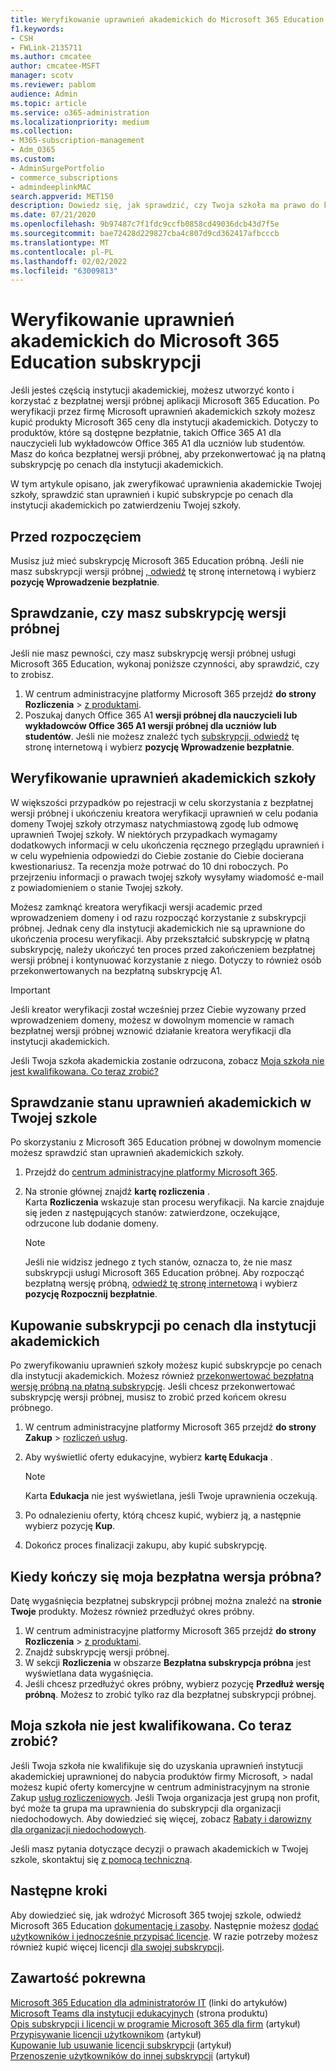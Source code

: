 ```yaml
---
title: Weryfikowanie uprawnień akademickich do Microsoft 365 Education subskrypcji
f1.keywords:
- CSH
- FWLink-2135711
ms.author: cmcatee
author: cmcatee-MSFT
manager: scotv
ms.reviewer: pablom
audience: Admin
ms.topic: article
ms.service: o365-administration
ms.localizationpriority: medium
ms.collection:
- M365-subscription-management
- Adm_O365
ms.custom:
- AdminSurgePortfolio
- commerce_subscriptions
- admindeeplinkMAC
search.appverid: MET150
description: Dowiedz się, jak sprawdzić, czy Twoja szkoła ma prawo do korzystania z Microsoft 365 Education cen dla instytucji akademickich.
ms.date: 07/21/2020
ms.openlocfilehash: 9b97487c7f1fdc9ccfb0858cd49036dcb43d7f5e
ms.sourcegitcommit: bae72428d229827cba4c807d9cd362417afbcccb
ms.translationtype: MT
ms.contentlocale: pl-PL
ms.lasthandoff: 02/02/2022
ms.locfileid: "63009813"
---
```

# <a name="verify-academic-eligibility-for-microsoft-365-education-subscriptions"></a>Weryfikowanie uprawnień akademickich do Microsoft 365 Education subskrypcji

Jeśli jesteś częścią instytucji akademickiej, możesz utworzyć konto i korzystać z bezpłatnej wersji próbnej aplikacji Microsoft 365 Education. Po weryfikacji przez firmę Microsoft uprawnień akademickich szkoły możesz kupić produkty Microsoft 365 ceny dla instytucji akademickich. Dotyczy to produktów, które są dostępne bezpłatnie, takich Office 365 A1 dla nauczycieli lub wykładowców Office 365 A1 dla uczniów lub studentów. Masz do końca bezpłatnej wersji próbnej, aby przekonwertować ją na płatną subskrypcję po cenach dla instytucji akademickich.

W tym artykule opisano, jak zweryfikować uprawnienia akademickie Twojej szkoły, sprawdzić stan uprawnień i kupić subskrypcje po cenach dla instytucji akademickich po zatwierdzeniu Twojej szkoły.

## <a name="before-you-begin"></a>Przed rozpoczęciem

Musisz już mieć subskrypcję Microsoft 365 Education próbną. Jeśli nie masz subskrypcji wersji próbnej [, odwiedź](https://www.microsoft.com/microsoft-365/academic/compare-office-365-education-plans?activetab=tab%3aprimaryr1) tę stronę internetową i wybierz **pozycję Wprowadzenie bezpłatnie**.

## <a name="verify-that-you-have-a-trial-subscription"></a>Sprawdzanie, czy masz subskrypcję wersji próbnej

Jeśli nie masz pewności, czy masz subskrypcję wersji próbnej usługi Microsoft 365 Education, wykonaj poniższe czynności, aby sprawdzić, czy to zrobisz.

1. W centrum administracyjne platformy Microsoft 365 przejdź **do strony Rozliczenia** \> <a href="https://go.microsoft.com/fwlink/p/?linkid=842054" target="_blank">z produktami</a>.
2. Poszukaj danych Office 365 A1 **wersji próbnej dla nauczycieli lub** **wykładowców Office 365 A1 wersji próbnej dla uczniów lub studentów**. Jeśli nie możesz znaleźć tych [subskrypcji, odwiedź](https://www.microsoft.com/microsoft-365/academic/compare-office-365-education-plans?activetab=tab%3aprimaryr1) tę stronę internetową i wybierz **pozycję Wprowadzenie bezpłatnie**.

## <a name="verify-your-schools-academic-eligibility"></a>Weryfikowanie uprawnień akademickich szkoły

W większości przypadków po rejestracji w celu skorzystania z bezpłatnej wersji próbnej i ukończeniu kreatora weryfikacji uprawnień w celu podania domeny Twojej szkoły otrzymasz natychmiastową zgodę lub odmowę uprawnień Twojej szkoły. W niektórych przypadkach wymagamy dodatkowych informacji w celu ukończenia ręcznego przeglądu uprawnień i w celu wypełnienia odpowiedzi do Ciebie zostanie do Ciebie docierana kwestionariusz. Ta recenzja może potrwać do 10 dni roboczych. Po przejrzeniu informacji o prawach twojej szkoły wysyłamy wiadomość e-mail z powiadomieniem o stanie Twojej szkoły.

Możesz zamknąć kreatora weryfikacji wersji academic przed wprowadzeniem domeny i od razu rozpocząć korzystanie z subskrypcji próbnej. Jednak ceny dla instytucji akademickich nie są uprawnione do ukończenia procesu weryfikacji. Aby przekształcić subskrypcję w płatną subskrypcję, należy ukończyć ten proces przed zakończeniem bezpłatnej wersji próbnej i kontynuować korzystanie z niego. Dotyczy to również osób przekonwertowanych na bezpłatną subskrypcję A1.

> [!IMPORTANT]
> Jeśli kreator weryfikacji został wcześniej przez Ciebie wyzowany przed wprowadzeniem domeny, możesz w dowolnym momencie w ramach bezpłatnej wersji próbnej wznowić działanie kreatora weryfikacji dla instytucji akademickich.[](https://go.microsoft.com/fwlink/p/?linkid=2135255)

Jeśli Twoja szkoła akademickia zostanie odrzucona, zobacz [Moja szkoła nie jest kwalifikowana. Co teraz zrobić?](#my-school-isnt-eligible-what-do-i-do-now)

## <a name="check-the-status-of-your-schools-academic-eligibility"></a>Sprawdzanie stanu uprawnień akademickich w Twojej szkole

Po skorzystaniu z Microsoft 365 Education próbnej w dowolnym momencie możesz sprawdzić stan uprawnień akademickich szkoły.

1. Przejdź do <a href="https://go.microsoft.com/fwlink/p/?linkid=2024339" target="_blank">centrum administracyjne platformy Microsoft 365</a>.
2. Na stronie głównej znajdź **kartę rozliczenia** .\
    Karta **Rozliczenia** wskazuje stan procesu weryfikacji. Na karcie znajduje się jeden z następujących stanów: zatwierdzone, oczekujące, odrzucone lub dodanie domeny.

    > [!NOTE]
    > Jeśli nie widzisz jednego z tych stanów, oznacza to, że nie masz subskrypcji usługi Microsoft 365 Education próbnej. Aby rozpocząć bezpłatną wersję próbną, [odwiedź tę stronę internetową](https://www.microsoft.com/microsoft-365/academic/compare-office-365-education-plans?activetab=tab%3aprimaryr1) i wybierz **pozycję Rozpocznij bezpłatnie**.

## <a name="buy-subscriptions-at-academic-prices"></a>Kupowanie subskrypcji po cenach dla instytucji akademickich

Po zweryfikowaniu uprawnień szkoły możesz kupić subskrypcje po cenach dla instytucji akademickich. Możesz również [przekonwertować bezpłatną wersję próbną na płatną subskrypcję](../try-or-buy-microsoft-365.md). Jeśli chcesz przekonwertować subskrypcję wersji próbnej, musisz to zrobić przed końcem okresu próbnego.

1. W centrum administracyjne platformy Microsoft 365 przejdź **do strony Zakup** \> <a href="https://go.microsoft.com/fwlink/p/?linkid=868433" target="_blank">rozliczeń usług</a>.
2. Aby wyświetlić oferty edukacyjne, wybierz **kartę Edukacja** .

    > [!NOTE]
    > Karta **Edukacja** nie jest wyświetlana, jeśli Twoje uprawnienia oczekują.

3. Po odnalezieniu oferty, którą chcesz kupić, wybierz ją, a następnie wybierz pozycję **Kup**.
4. Dokończ proces finalizacji zakupu, aby kupić subskrypcję.

## <a name="when-does-my-free-trial-end"></a>Kiedy kończy się moja bezpłatna wersja próbna?

Datę wygaśnięcia bezpłatnej subskrypcji próbnej można znaleźć na **stronie Twoje** produkty. Możesz również przedłużyć okres próbny.

1. W centrum administracyjne platformy Microsoft 365 przejdź **do strony Rozliczenia** \> <a href="https://go.microsoft.com/fwlink/p/?linkid=842054" target="_blank">z produktami</a>.
2. Znajdź subskrypcję wersji próbnej.
3. W sekcji **Rozliczenia** w obszarze **Bezpłatna subskrypcja próbna** jest wyświetlana data wygaśnięcia.
4. Jeśli chcesz przedłużyć okres próbny, wybierz pozycję **Przedłuż wersję próbną**. Możesz to zrobić tylko raz dla bezpłatnej subskrypcji próbnej.

## <a name="my-school-isnt-eligible-what-do-i-do-now"></a>Moja szkoła nie jest kwalifikowana. Co teraz zrobić?

Jeśli Twoja szkoła nie kwalifikuje się do uzyskania uprawnień instytucji akademickiej uprawnionej do nabycia produktów firmy Microsoft,  \> nadal możesz kupić oferty komercyjne w centrum administracyjnym na stronie Zakup <a href="https://go.microsoft.com/fwlink/p/?linkid=868433" target="_blank">usług rozliczeniowych</a>. Jeśli Twoja organizacja jest grupą non profit, być może ta grupa ma uprawnienia do subskrypcji dla organizacji niedochodowych. Aby dowiedzieć się więcej, zobacz [Rabaty i darowizny dla organizacji niedochodowych](https://www.microsoft.com/nonprofits/eligibility).

Jeśli masz pytania dotyczące decyzji o prawach akademickich w Twojej szkole, skontaktuj się [z pomocą techniczną](../../admin/get-help-support.md).

## <a name="next-steps"></a>Następne kroki

Aby dowiedzieć się, jak wdrożyć Microsoft 365 twojej szkole, odwiedź Microsoft 365 Education [dokumentację i zasoby](/microsoft-365/education/deploy/). Następnie możesz [dodać użytkowników i jednocześnie przypisać licencje](../../admin/add-users/add-users.md). W razie potrzeby możesz również kupić więcej licencji [dla swojej subskrypcji](../licenses/buy-licenses.md).

## <a name="related-content"></a>Zawartość pokrewna

[Microsoft 365 Education dla administratorów IT](/education/itadmins) (linki do artykułów)\
[Microsoft Teams dla instytucji edukacyjnych](https://microsoft.com/education/products/teams/default.aspx) (strona produktu)\
[Opis subskrypcji i licencji w programie Microsoft 365 dla firm](../licenses/subscriptions-and-licenses.md) (artykuł)\
[Przypisywanie licencji użytkownikom](../../admin/manage/assign-licenses-to-users.md) (artykuł)\
[Kupowanie lub usuwanie licencji subskrypcji](../licenses/buy-licenses.md) (artykuł)\
[Przenoszenie użytkowników do innej subskrypcji](move-users-different-subscription.md) (artykuł)
